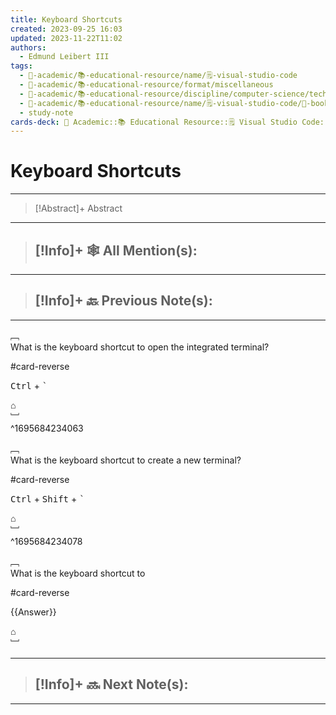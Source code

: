 ```yaml
---
title: Keyboard Shortcuts
created: 2023-09-25 16:03
updated: 2023-11-22T11:02
authors:
  - Edmund Leibert III
tags:
  - 🔴-academic/📚-educational-resource/name/🗒️-visual-studio-code
  - 🔴-academic/📚-educational-resource/format/miscellaneous
  - 🔴-academic/📚-educational-resource/discipline/computer-science/technology/visual-studio-code
  - 🔴-academic/📚-educational-resource/name/🗒️-visual-studio-code/🔖-bookmark/keyboard-shortcuts
  - study-note
cards-deck: 🔴 Academic::📚 Educational Resource::🗒️ Visual Studio Code::Keyboard Shortcuts
---
```


# Keyboard Shortcuts

---

> [!Abstract]+ Abstract
> 

---

 > [!Info]+ 🕸️ All Mention(s): 
 > - 

---

 > [!Info]+ 🔙️ Previous Note(s): 
 > - 
 
---

﹇<br>
What is the keyboard shortcut to open the integrated terminal?

#card-reverse 

<kbd>Ctrl</kbd> + <kbd>`</kbd>

⌂
<br>﹈<br>^1695684234063

﹇<br>
What is the keyboard shortcut to create a new terminal?

#card-reverse 

<kbd>Ctrl</kbd> + <kbd>Shift</kbd> + <kbd>`</kbd>

⌂
<br>﹈<br>^1695684234078


﹇<br>
What is the keyboard shortcut to 

#card-reverse 

{{Answer}}

⌂
<br>﹈<br>




---

> [!Info]+ 🔜 Next Note(s):
> - 

---



